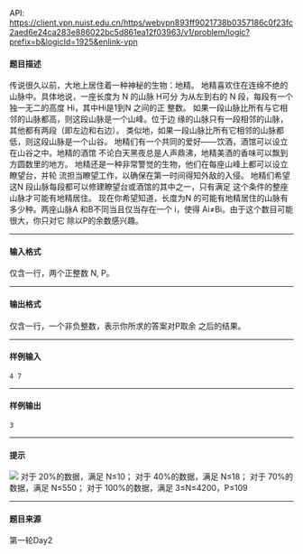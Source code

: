 API: https://client.vpn.nuist.edu.cn/https/webvpn893ff9021738b0357186c0f23fc2aed6e24ca283e886022bc5d861ea12f03963/v1/problem/logic?prefix=b&logicId=1925&enlink-vpn

#### 题目描述

传说很久以前，大地上居住着一种神秘的生物：地精。 地精喜欢住在连绵不绝的山脉中。具体地说，一座长度为 N 的山脉 H可分 为从左到右的 N 段，每段有一个独一无二的高度 Hi，其中Hi是1到N 之间的正 整数。 如果一段山脉比所有与它相邻的山脉都高，则这段山脉是一个山峰。位于边 缘的山脉只有一段相邻的山脉，其他都有两段（即左边和右边）。 类似地，如果一段山脉比所有它相邻的山脉都低，则这段山脉是一个山谷。 地精们有一个共同的爱好——饮酒，酒馆可以设立在山谷之中。地精的酒馆 不论白天黑夜总是人声鼎沸，地精美酒的香味可以飘到方圆数里的地方。 地精还是一种非常警觉的生物，他们在每座山峰上都可以设立瞭望台，并轮 流担当瞭望工作，以确保在第一时间得知外敌的入侵。 地精们希望这N 段山脉每段都可以修建瞭望台或酒馆的其中之一，只有满足 这个条件的整座山脉才可能有地精居住。 现在你希望知道，长度为N 的可能有地精居住的山脉有多少种。两座山脉A 和B不同当且仅当存在一个 i，使得 Ai≠Bi。由于这个数目可能很大，你只对它 除以P的余数感兴趣。

---

#### 输入格式

仅含一行，两个正整数 N, P。

---

#### 输出格式

仅含一行，一个非负整数，表示你所求的答案对P取余 之后的结果。

---

#### 样例输入
```
4 7
```

---

#### 样例输出
```
3
```

---

#### 提示

![](../file/1925_0.jpg) 对于 20%的数据，满足 N≤10； 对于 40%的数据，满足 N≤18； 对于 70%的数据，满足 N≤550； 对于 100%的数据，满足 3≤N≤4200，P≤109

---

#### 题目来源

第一轮Day2